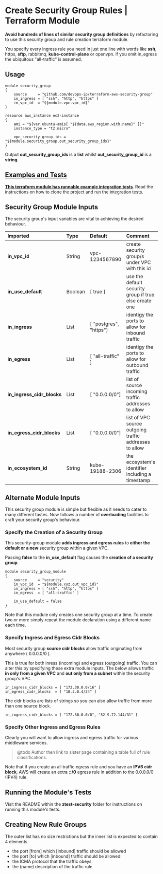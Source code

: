 
# Create Security Group Rules | Terraform Module

**Avoid hundreds of lines of similar security group definitions** by refactoring to use this security group and rule creation terraform module.

You specify every ingress rule you need in just one line with words like **ssh**, https, **sftp**, rabbitmq, **kube-control-plane** or openvpn. If you omit in_egress the ubiquitous "all-traffic" is assumed.

## Usage

    module security_group
    {
        source     = "github.com/devops-ip/terraform-aws-security-group"
        in_ingress = [ "ssh", "http", "https" ]
        in_vpc_id  = "${module.vpc.vpc_id}"
    }

    resource aws_instance ec2-instance
    {
        ami = "${var.ubuntu-amis[ "${data.aws_region.with.name}" ]}"
        instance_type = "t2.micro"

        vpc_security_group_ids = "${module.security_group.out_security_group_ids}"
    }


Output **out_security_group_ids** is a **list** whilst **out_security_group_id** is a **string**.

## [Examples and Tests](test-security.group)

**[This terraform module has runnable example integration tests](test-security.group)**. Read the instructions on how to clone the project and run the integration tests.


## Security Group Module Inputs

The security group's input variables are vital to achieving the desired behaviour.

| Imported | Type | Default | Comment |
|:-------- |:---- |:------- |:------- |
**in_vpc_id** | String | vpc-1234567890 | create security group/s under VPC with this id
**in_use_default** | Boolean | [ true ] | use the default security group if true else create one
**in_ingress** | List | [ "postgres", "https"] | identigy the ports to allow for inbound traffic
**in_egress** | List | [ "all-traffic" ] | identigy the ports to allow for outbound traffic
**in_ingress_cidr_blocks** | List | [ "0.0.0.0/0"] | list of source incoming traffic addresses to allow
**in_egress_cidr_blocks** | List | [ "0.0.0.0/0"] | list of VPC source outgoing traffic addresses to allow
**in_ecosystem_id** | String | kube-19188-2306 | the ecosystem's identifier including a timestamp

## Alternate Module Inputs

This security group module is simple but flexible as it needs to cater to many different tastes. Now follows a number of **overloading** facilities to craft your security group's behaviour.

### Specify the Creation of a Security Group
This security-group module **adds ingress and egress rules** to **either the default or a new** security group within a given VPC.


Passing **false** to the **in_use_default** flag causes the **creation of a security group**.

    module security_group_module
    {
        source     = "security"
        in_vpc_id  = "${module.xyz.out_vpc_id}"
        in_ingress = [ "ssh", "http", "https" ]
        in_egress  = [ "all-traffic" ]

        in_use_default = false
    }

Note that this module only creates one security group at a time. To create two or more simply repeat the module declaration using a different name each time.

### Specify Ingress and Egress Cidr Blocks

Most security group **source cidr blocks** allow traffic originating from anywhere ( 0.0.0.0/0 ).

This is true for both inress (incoming) and egress (outgoing) traffic. You can alter this by specifying these extra module inputs. The below allows traffic **in only from a given VPC** and **out only from a subnet** within the security group's VPC.

    in_ingress_cidr_blocks = [ "172.30.0.0/16" ]
    in_egress_cidr_blocks  = [ "10.2.0.4/24" ]

The cidr blocks are lists of strings so you can also allow traffic from more than one source block.

    in_ingress_cidr_blocks = [ "172.30.0.0/0", "82.9.72.144/31" ]

### Specify Other Ingress and Egress Rules

Clearly you will want to allow ingress and egress traffic for various middleware services.

> @todo Author then link to sister page containing a table full of rule classifications.

Note that if you create an all traffic egress rule and you have an **IPV6 cidr block**, AWS will create an extra **::/0** egress rule in addition to the 0.0.0.0/0 (IPV4) rule.

## Running the Module's Tests

Visit the README within the **ztest-security** folder for instructions on running this module's tests.

## Creating New Rule Groups

The outer list has no size restrictions but the inner list is expected to contain 4 elements.

- the port [from] which [inbound] traffic should be allowed
- the port [to] which [inbound] traffic should be allowed
- the ICMA protocol that the traffic obeys
- the (name) description of the traffic rule
